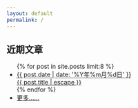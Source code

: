 ```yaml
---
layout: default
permalink: /
---
```

<div class="home-left">
</div>

<div class="home-right">
  <h2>近期文章</h2>
  <ul>{% for post in site.posts limit:8 %}
    <li>
      <span><abbr title="{{ post.date | date_to_xmlschema }}">{{ post.date | date: '%Y年%m月%d日' }}</abbr></span><br>
      <a href="{{ post.url }}">{{ post.title | escape }}</a>
    </li>{% endfor %}
    <li><a class="readmore" href="{{ site.blog }}">更多……</a></li>
  </ul>
</div>
